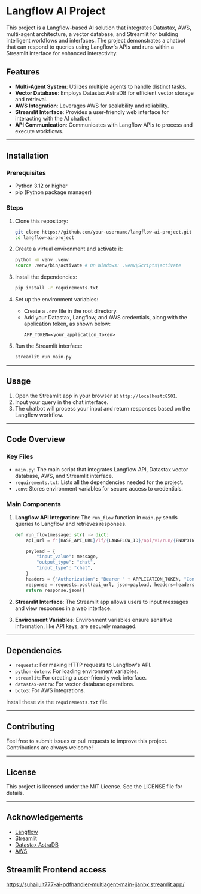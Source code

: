 # Langflow AI Project

This project is a Langflow-based AI solution that integrates Datastax, AWS, multi-agent architecture, a vector database, and Streamlit for building intelligent workflows and interfaces. The project demonstrates a chatbot that can respond to queries using Langflow's APIs and runs within a Streamlit interface for enhanced interactivity.

## Features

- **Multi-Agent System**: Utilizes multiple agents to handle distinct tasks.
- **Vector Database**: Employs Datastax AstraDB for efficient vector storage and retrieval.
- **AWS Integration**: Leverages AWS for scalability and reliability.
- **Streamlit Interface**: Provides a user-friendly web interface for interacting with the AI chatbot.
- **API Communication**: Communicates with Langflow APIs to process and execute workflows.

---

## Installation

### Prerequisites
- Python 3.12 or higher
- pip (Python package manager)

### Steps

1. Clone this repository:
   ```bash
   git clone https://github.com/your-username/langflow-ai-project.git
   cd langflow-ai-project
   ```

2. Create a virtual environment and activate it:
   ```bash
   python -m venv .venv
   source .venv/bin/activate # On Windows: .venv\Scripts\activate
   ```

3. Install the dependencies:
   ```bash
   pip install -r requirements.txt
   ```

4. Set up the environment variables:
   - Create a `.env` file in the root directory.
   - Add your Datastax, Langflow, and AWS credentials, along with the application token, as shown below:
     ```env
     APP_TOKEN=<your_application_token>
     ```

5. Run the Streamlit interface:
   ```bash
   streamlit run main.py
   ```

---

## Usage

1. Open the Streamlit app in your browser at `http://localhost:8501`.
2. Input your query in the chat interface.
3. The chatbot will process your input and return responses based on the Langflow workflow.

---

## Code Overview

### Key Files

- `main.py`: The main script that integrates Langflow API, Datastax vector database, AWS, and Streamlit interface.
- `requirements.txt`: Lists all the dependencies needed for the project.
- `.env`: Stores environment variables for secure access to credentials.

### Main Components

1. **Langflow API Integration**:
   The `run_flow` function in `main.py` sends queries to Langflow and retrieves responses.
   ```python
   def run_flow(message: str) -> dict:
       api_url = f"{BASE_API_URL}/lf/{LANGFLOW_ID}/api/v1/run/{ENDPOINT}"

       payload = {
           "input_value": message,
           "output_type": "chat",
           "input_type": "chat",
       }
       headers = {"Authorization": "Bearer " + APPLICATION_TOKEN, "Content-Type": "application/json"}
       response = requests.post(api_url, json=payload, headers=headers)
       return response.json()
   ```

2. **Streamlit Interface**:
   The Streamlit app allows users to input messages and view responses in a web interface.

3. **Environment Variables**:
   Environment variables ensure sensitive information, like API keys, are securely managed.

---

## Dependencies

- `requests`: For making HTTP requests to Langflow's API.
- `python-dotenv`: For loading environment variables.
- `streamlit`: For creating a user-friendly web interface.
- `datastax-astra`: For vector database operations.
- `boto3`: For AWS integrations.

Install these via the `requirements.txt` file.

---

## Contributing

Feel free to submit issues or pull requests to improve this project. Contributions are always welcome!

---

## License

This project is licensed under the MIT License. See the LICENSE file for details.

---

## Acknowledgements

- [Langflow](https://langflow.astra.datastax.com)
- [Streamlit](https://streamlit.io)
- [Datastax AstraDB](https://www.datastax.com/astra)
- [AWS](https://aws.amazon.com)

## Streamlit Frontend access

https://suhailult777-ai-pdfhandler-multiagent-main-jjanbx.streamlit.app/

